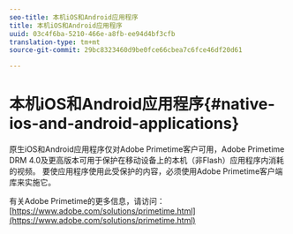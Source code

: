 ```yaml
---
seo-title: 本机iOS和Android应用程序
title: 本机iOS和Android应用程序
uuid: 03c4f6ba-5210-466e-a8fb-ee94d4bf3cfb
translation-type: tm+mt
source-git-commit: 29bc8323460d9be0fce66cbea7c6fce46df20d61

---
```



# 本机iOS和Android应用程序{#native-ios-and-android-applications}

原生iOS和Android应用程序仅对Adobe Primetime客户可用，Adobe Primetime DRM 4.0及更高版本可用于保护在移动设备上的本机（非Flash）应用程序内消耗的视频。 要使应用程序使用此受保护的内容，必须使用Adobe Primetime客户端库来实施它。

有关Adobe Primetime的更多信息，请访问： [https://www.adobe.com/solutions/primetime.html](https://www.adobe.com/solutions/primetime.html)
